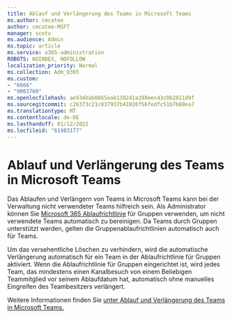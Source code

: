```yaml
---
title: Ablauf und Verlängerung des Teams in Microsoft Teams
ms.author: cmcatee
author: cmcatee-MSFT
manager: scotv
ms.audience: Admin
ms.topic: article
ms.service: o365-administration
ROBOTS: NOINDEX, NOFOLLOW
localization_priority: Normal
ms.collection: Adm_O365
ms.custom:
- "6666"
- "9003760"
ms.openlocfilehash: ae934bab08b5eab139241a288eec43c0b2811d9f
ms.sourcegitcommit: c26373c21c837937b41026f56fedfc51b7b80ea7
ms.translationtype: MT
ms.contentlocale: de-DE
ms.lasthandoff: 01/12/2022
ms.locfileid: "61983177"
---
```

# <a name="team-expiration-and-renewal-in-microsoft-teams"></a>Ablauf und Verlängerung des Teams in Microsoft Teams

Das Ablaufen und Verlängern von Teams in Microsoft Teams kann bei der Verwaltung nicht verwendeter Teams hilfreich sein. Als Administrator können Sie [Microsoft 365 Ablaufrichtlinie](https://docs.microsoft.com/microsoft-365/admin/create-groups/office-365-groups-expiration-policy) für Gruppen verwenden, um nicht verwendete Teams automatisch zu bereinigen. Da Teams durch Gruppen unterstützt werden, gelten die Gruppenablaufrichtlinien automatisch auch für Teams.

Um das versehentliche Löschen zu verhindern, wird die automatische Verlängerung automatisch für ein Team in der Ablaufrichtlinie für Gruppen aktiviert. Wenn die Ablaufrichtlinie für Gruppen eingerichtet ist, wird jedes Team, das mindestens einen Kanalbesuch von einem Beliebigen Teammitglied vor seinem Ablaufdatum hat, automatisch ohne manuelles Eingreifen des Teambesitzers verlängert.  

Weitere Informationen finden Sie [unter Ablauf und Verlängerung des Teams in Microsoft Teams.](https://docs.microsoft.com/microsoftteams/team-expiration-renewal)
